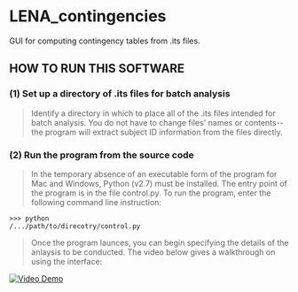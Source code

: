 # LENA_contingencies
GUI for computing contingency tables from .its files.

## HOW TO RUN THIS SOFTWARE

### (1) Set up a directory of .its files for batch analysis

> Identify a directory in which to place all of the .its files intended for batch analysis. You do not have to change files' names or contents--the program will extract subject ID information from the files directly.

### (2) Run the program from the source code

> In the temporary absence of an executable form of the program for Mac and Windows, Python (v2.7) must be installed. The entry point of the program is in the file control.py. To run the program, enter the following command line instruction:

<code>>>> python /.../path/to/direcotry/control.py</code>
> Once the program launces, you can begin specifying the details of the anlaysis to be conducted. The video below gives a walkthrough on using the interface:

[![Video Demo](http://research.vuse.vanderbilt.edu/rasl/wp-content/uploads/2016/09/LENA_contingencies%20Video%20Demo%20Img.jpg)](https://youtu.be/1AWRctjNr5g)
